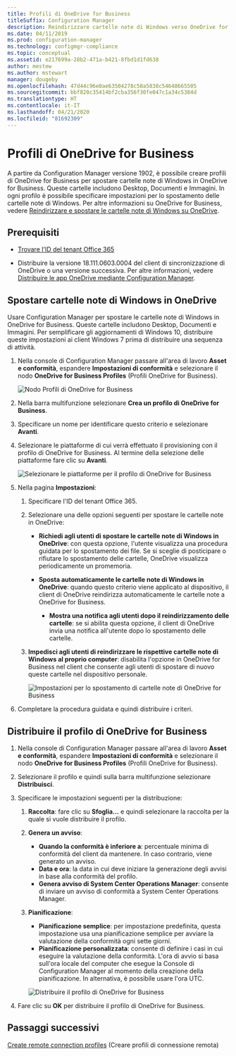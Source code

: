 ```yaml
---
title: Profili di OneDrive for Business
titleSuffix: Configuration Manager
description: Reindirizzare cartelle note di Windows verso OneDrive for Business usando un profilo di OneDrive for Business in Configuration Manager.
ms.date: 04/11/2019
ms.prod: configuration-manager
ms.technology: configmgr-compliance
ms.topic: conceptual
ms.assetid: e217699a-28b2-471a-b421-8fbd1d1fd638
author: mestew
ms.author: mstewart
manager: dougeby
ms.openlocfilehash: 47d44c96e0ae63504278c58a5838c54648665505
ms.sourcegitcommit: bbf820c35414bf2cba356f30fe047c1a34c5384d
ms.translationtype: HT
ms.contentlocale: it-IT
ms.lasthandoff: 04/21/2020
ms.locfileid: "81692309"
---
```

# <a name="onedrive-for-business-profiles"></a>Profili di OneDrive for Business

A partire da Configuration Manager versione 1902, è possibile creare profili di OneDrive for Business per spostare cartelle note di Windows in OneDrive for Business. Queste cartelle includono Desktop, Documenti e Immagini. In ogni profilo è possibile specificare impostazioni per lo spostamento delle cartelle note di Windows. Per altre informazioni su OneDrive for Business, vedere [Reindirizzare e spostare le cartelle note di Windows su OneDrive](https://docs.microsoft.com/onedrive/redirect-known-folders). <!--3556021-->

## <a name="prerequisites"></a>Prerequisiti

- [Trovare l'ID del tenant Office 365](https://docs.microsoft.com/onedrive/find-your-office-365-tenant-id)  

- Distribuire la versione 18.111.0603.0004 del client di sincronizzazione di OneDrive o una versione successiva. Per altre informazioni, vedere [Distribuire le app OneDrive mediante Configuration Manager](https://docs.microsoft.com/onedrive/deploy-on-windows).  

## <a name="move-windows-known-folders-to-onedrive"></a><a name="bkmk_odfb"></a> Spostare cartelle note di Windows in OneDrive
<!--3556021-->
Usare Configuration Manager per spostare le cartelle note di Windows in OneDrive for Business. Queste cartelle includono Desktop, Documenti e Immagini. Per semplificare gli aggiornamenti di Windows 10, distribuire queste impostazioni ai client Windows 7 prima di distribuire una sequenza di attività. 

1. Nella console di Configuration Manager passare all'area di lavoro **Asset e conformità**, espandere **Impostazioni di conformità** e selezionare il nodo **OneDrive for Business Profiles** (Profili OneDrive for Business).  

   ![Nodo Profili di OneDrive for Business](media/onedrive-for-business-profiles-node.png)
2. Nella barra multifunzione selezionare **Crea un profilo di OneDrive for Business**.  

3. Specificare un nome per identificare questo criterio e selezionare **Avanti**.  

4. Selezionare le piattaforme di cui verrà effettuato il provisioning con il profilo di OneDrive for Business. Al termine della selezione delle piattaforme fare clic su **Avanti**.

    ![Selezionare le piattaforme per il profilo di OneDrive for Business](media/onedrive-for-business-profile-select-platforms.png) 

5. Nella pagina **Impostazioni**:

    1. Specificare l'ID del tenant Office 365.  

    2. Selezionare una delle opzioni seguenti per spostare le cartelle note in OneDrive:  

        - **Richiedi agli utenti di spostare le cartelle note di Windows in OneDrive**: con questa opzione, l'utente visualizza una procedura guidata per lo spostamento dei file. Se si sceglie di posticipare o rifiutare lo spostamento delle cartelle, OneDrive visualizza periodicamente un promemoria.  

        - **Sposta automaticamente le cartelle note di Windows in OneDrive**: quando questo criterio viene applicato al dispositivo, il client di OneDrive reindirizza automaticamente le cartelle note a OneDrive for Business.  

            - **Mostra una notifica agli utenti dopo il reindirizzamento delle cartelle**: se si abilita questa opzione, il client di OneDrive invia una notifica all'utente dopo lo spostamento delle cartelle.  

    3. **Impedisci agli utenti di reindirizzare le rispettive cartelle note di Windows al proprio computer**: disabilita l'opzione in OneDrive for Business nel client che consente agli utenti di spostare di nuovo queste cartelle nel dispositivo personale.  

       ![Impostazioni per lo spostamento di cartelle note di OneDrive for Business](media/onedrive-for-business-profile-move-folder-settings.png)

6. Completare la procedura guidata e quindi distribuire i criteri.  


## <a name="deploy-the-onedrive-for-business-profile"></a>Distribuire il profilo di OneDrive for Business

1. Nella console di Configuration Manager passare all'area di lavoro **Asset e conformità**, espandere **Impostazioni di conformità** e selezionare il nodo **OneDrive for Business Profiles** (Profili OneDrive for Business).  


2. Selezionare il profilo e quindi sulla barra multifunzione selezionare **Distribuisci**.

3. Specificare le impostazioni seguenti per la distribuzione:

   1. **Raccolta**: fare clic su **Sfoglia...** e quindi selezionare la raccolta per la quale si vuole distribuire il profilo.  
   1. **Genera un avviso**:

      - **Quando la conformità è inferiore a**: percentuale minima di conformità del client da mantenere. In caso contrario, viene generato un avviso.
      -  **Data e ora**: la data in cui deve iniziare la generazione degli avvisi in base alla conformità del profilo.
      - **Genera avviso di System Center Operations Manager**: consente di inviare un avviso di conformità a System Center Operations Manager.
   1. **Pianificazione**:

      - **Pianificazione semplice**: per impostazione predefinita, questa impostazione usa una pianificazione semplice per avviare la valutazione della conformità ogni sette giorni.
      - **Pianificazione personalizzata**: consente di definire i casi in cui eseguire la valutazione della conformità. L'ora di avvio si basa sull'ora locale del computer che esegue la Console di Configuration Manager al momento della creazione della pianificazione. In alternativa, è possibile usare l'ora UTC.
 
      ![Distribuire il profilo di OneDrive for Business](media/onedrive-for-business-deploy-profile.png)

4. Fare clic su **OK** per distribuire il profilo di OneDrive for Business.


## <a name="next-steps"></a>Passaggi successivi

[Create remote connection profiles](create-remote-connection-profiles.md) (Creare profili di connessione remota)
